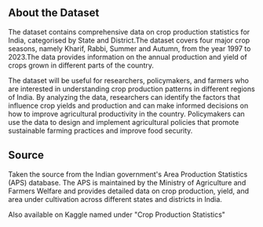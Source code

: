## About the Dataset
The dataset contains comprehensive data on crop production statistics for India, categorised
by State and District.The dataset covers four major crop seasons, namely Kharif, Rabbi,
Summer and Autumn, from the year 1997 to 2023.The data provides information on the
annual production and yield of crops grown in different parts of the country.

The dataset will be useful for researchers, policymakers, and farmers who are interested in understanding crop production patterns in different regions of India. By analyzing the data, researchers can identify the factors that influence crop yields and production and can make informed decisions on how to improve agricultural productivity in the country. Policymakers can use the data to design and implement agricultural policies that promote sustainable farming practices and improve food security.

## Source
Taken the source from the Indian government's Area Production Statistics (APS) database. The APS is maintained by the Ministry of Agriculture and Farmers Welfare and provides detailed data on crop production, yield, and area under cultivation across different states and districts in India.

Also available on Kaggle named under "Crop Production Statistics"
